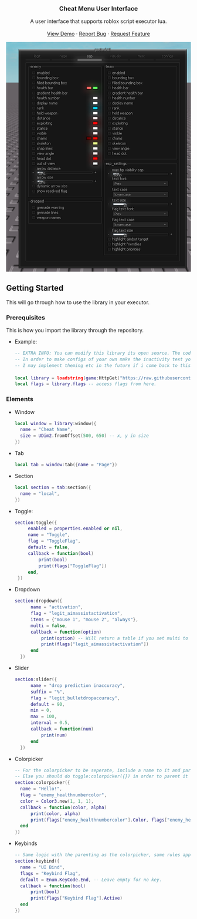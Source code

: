 <br />
<div align="center">
  <h3 align="center">Cheat Menu User Interface</h3>

  <p align="center">
    A user interface that supports roblox script executor lua. 
    <br />
    <br />
    <a href="https://raw.githubusercontent.com/Reload-astro/onetap-menu-lib/refs/heads/main/example.lua">View Demo</a>
    &middot;
    <a href="https://discord.gg/HmwRmmSNSb">Report Bug</a>
    &middot;
    <a href="https://discord.gg/HmwRmmSNSb">Request Feature</a>
  </p>

  <div align="center">
    <img src="https://github.com/Reload-astro/onetap-menu-lib/blob/main/assets/preview.png?raw=true" alt="Preview" />
  </div>
</div>

## Getting Started

This will go through how to use the library in your executor.

### Prerequisites

This is how you import the library through the repository.
* Example:
  ```lua
  -- EXTRA INFO: You can modify this library its open source. The code is horrendous but have fun.
  -- In order to make configs of your own make the inactivity text your own text you want
  -- I may implement theming etc in the future if i come back to this. 
  
  local library = loadstring(game:HttpGet("https://raw.githubusercontent.com/Reload-astro/onetap-menu-lib/refs/heads/main/library.lua"))() 
  local flags = library.flags -- access flags from here.
  ```

### Elements

* Window
  ```lua
  local window = library:window({
    name = "Cheat Name", 
    size = UDim2.fromOffset(500, 650) -- x, y in size
  })
  ```

* Tab
  ```lua
  local tab = window:tab({name = "Page"})
  ```

* Section
  ```lua
  local section = tab:section({
    name = "local",
  })
  ```

* Toggle:
   ```lua
   section:toggle({
        enabled = properties.enabled or nil,
        name = "Toggle",
        flag = "ToggleFlag",
        default = false,
        callback = function(bool)
            print(bool)
            print(flags["ToggleFlag"])
        end,
    })
   ```

* Dropdown
  ```lua
  section:dropdown({
        name = "activation", 
        flag = "legit_aimassistactivation", 
        items = {"mouse 1", "mouse 2", "always"}, 
        multi = false, 
        callback = function(option)
            print(option) -- Will return a table if you set multi to true, allowing you to select multiple items
            print(flags["legit_aimassistactivation"])
        end
    })
  ```

* Slider
  ```lua
  section:slider({
        name = "drop prediction inaccuracy", 
        suffix = "%", 
        flag = "legit_bulletdropaccuracy", 
        default = 90, 
        min = 0, 
        max = 100, 
        interval = 0.5,
        callback = function(num)
            print(num)
        end
    })
  ```

* Colorpicker
  ```lua
  -- For the colorpicker to be seperate, include a name to it and parent it to the section using section:colorpicker
  -- Else you should do toggle:colorpicker({}) in order to parent it to a toggle.
  section:colorpicker({
    name = "Hello!",
    flag = "enemy_healthnumbercolor",
    color = Color3.new(1, 1, 1),
    callback = function(color, alpha)
        print(color, alpha)
        print(flags["enemy_healthnumbercolor"].Color, flags["enemy_healthnumbercolor"].Transparency)
    end
  })
  ```

* Keybinds
  ```lua
  -- Same logic with the parenting as the colorpicker, same rules apply.
  section:keybind({
    name = "UI Bind",
    flags = "Keybind Flag",
    default = Enum.KeyCode.End, -- Leave empty for no key.
    callback = function(bool)
        print(bool)
        print(flags["Keybind Flag"].Active)
    end
  })
  ```
